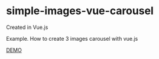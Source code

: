 # simple-images-vue-carousel
Created in Vue.js

Example. How to create 3 images carousel with vue.js

<a href="http://46.101.124.253/simple-3-images-carousel-with-vue/">DEMO</a>
